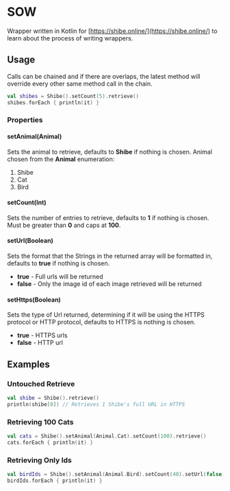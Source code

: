 # SOW
Wrapper written in Kotlin for [https://shibe.online/](https://shibe.online/) to learn about the process of writing 
wrappers.

## Usage
Calls can be chained and if there are overlaps, the latest method will override every other same method call in the chain.

```kotlin
val shibes = Shibe().setCount(5).retrieve()
shibes.forEach { println(it) }
```

### Properties
#### setAnimal(Animal)
Sets the animal to retrieve, defaults to **Shibe** if nothing is chosen. Animal chosen from the **Animal** enumeration:

1. Shibe
2. Cat
3. Bird

#### setCount(Int)
Sets the number of entries to retrieve, defaults to **1** if nothing is chosen. Must be greater than **0** and caps at **100**.

#### setUrl(Boolean)
Sets the format that the Strings in the returned array will be formatted in, defaults to **true** if nothing is chosen.

* **true** - Full urls will be returned
* **false** - Only the image id of each image retrieved will be returned

#### setHttps(Boolean)
Sets the type of Url returned, determining if it will be using the HTTPS protocol or HTTP protocol, defaults to HTTPS is nothing is chosen.

* **true** - HTTPS urls
* **false** - HTTP url

## Examples
### Untouched Retrieve
```kotlin
val shibe = Shibe().retrieve()
println(shibe[0]) // Retrieves 1 Shibe's full URL in HTTPS
```

### Retrieving 100 Cats
```kotlin
val cats = Shibe().setAnimal(Animal.Cat).setCount(100).retrieve()
cats.forEach { println(it) }
```

### Retrieving Only Ids
```kotlin
val birdIds = Shibe().setAnimal(Animal.Bird).setCount(40).setUrl(false).retrieve()
birdIds.forEach { println(it) }
```
